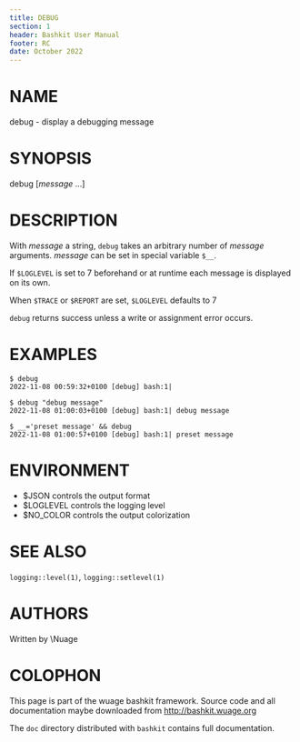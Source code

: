 ```yaml
---
title: DEBUG
section: 1
header: Bashkit User Manual
footer: RC
date: October 2022
---
```


# NAME

debug - display a debugging message

# SYNOPSIS

debug [*message* ...]

# DESCRIPTION

With *message* a string, `debug` takes an arbitrary number of *message*
arguments.
*message* can be set in special variable `$__`.

If `$LOGLEVEL` is set to 7 beforehand or at runtime each message is displayed
on its own.

When `$TRACE` or `$REPORT` are set, `$LOGLEVEL` defaults to 7

`debug` returns success unless a write or assignment error occurs.

# EXAMPLES

    $ debug
    2022-11-08 00:59:32+0100 [debug] bash:1|

    $ debug "debug message"
    2022-11-08 01:00:03+0100 [debug] bash:1| debug message

    $ __='preset message' && debug
    2022-11-08 01:00:57+0100 [debug] bash:1| preset message

# ENVIRONMENT

- $JSON controls the output format
- $LOGLEVEL controls the logging level
- $NO_COLOR controls the output colorization

# SEE ALSO

`logging::level(1)`, `logging::setlevel(1)`

# AUTHORS
Written by \\Nuage

# COLOPHON
This page is part of the wuage bashkit framework. Source code and all
documentation maybe downloaded from <http://bashkit.wuage.org>

The `doc` directory distributed with `bashkit` contains full documentation.
